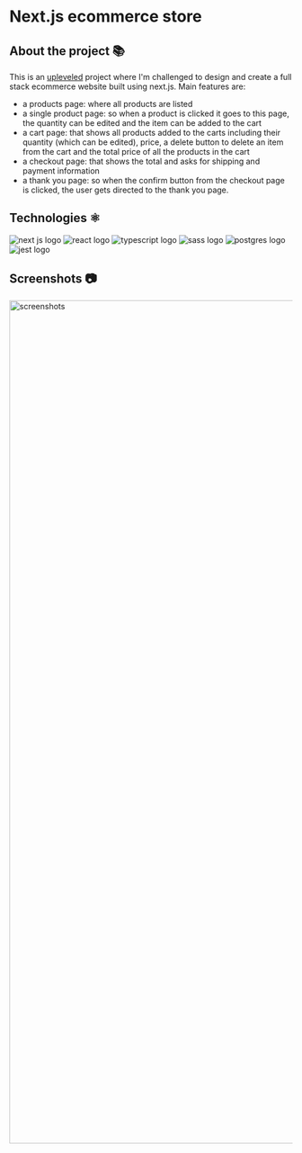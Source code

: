 # Next.js ecommerce store

## About the project 📚
This is an [upleveled](https://github.com/upleveled) project where I'm challenged to design and create a full stack ecommerce website built using next.js. Main features are:
- a products page: where all products are listed
- a single product page: so when a product is clicked it goes to this page, the quantity can be edited and the item can be added to the cart
- a cart page: that shows all products added to the carts including their quantity (which can be edited), price, a delete button to delete an item from the cart and the total price of all the products in the cart
- a checkout page: that shows the total and asks for shipping and payment information 
- a thank you page: so when the confirm button from the checkout page is clicked, the user gets directed to the thank you page.

## Technologies ⚛️
<img src="https://img.shields.io/badge/Next-black?style=for-the-badge&logo=next.js&logoColor=white" alt="next js logo"/> <img src="https://img.shields.io/badge/react-%2320232a.svg?style=for-the-badge&logo=react&logoColor=%2361DAFB" alt="react logo"/> <img src="https://img.shields.io/badge/typescript-%23007ACC.svg?style=for-the-badge&logo=typescript&logoColor=white" alt="typescript logo"/> <img src="https://img.shields.io/badge/SASS-hotpink.svg?style=for-the-badge&logo=SASS&logoColor=white" alt="sass logo"/> <img src="https://img.shields.io/badge/postgres-%23316192.svg?style=for-the-badge&logo=postgresql&logoColor=white" alt="postgres logo"/> <img src="https://img.shields.io/badge/-jest-%23C21325?style=for-the-badge&logo=jest&logoColor=white" alt="jest logo"/> 

## Screenshots 📷
<img width="1500" src="https://github.com/cheorodio/next-ecommerce-store/assets/121162907/795e28db-5002-4636-98ee-10350a381cf6" alt="screenshots" />








<!-- 
### Single product page
<img width="400" alt="Screenshot 2023-06-05 at 19 54 02" src="https://github.com/cheorodio/next-ecommerce-store/assets/121162907/4dd1784e-b569-4fab-a127-23baeb8f99ea">

### Cart page
<img width="400" alt="Screenshot 2023-06-05 at 19 21 35" src="https://github.com/cheorodio/react-guest-list/assets/121162907/79c833de-8988-4738-8e71-c9e975cccf84">

### Checkout page
<img width="400" alt="Screenshot 2023-06-05 at 19 21 58" src="https://github.com/cheorodio/react-guest-list/assets/121162907/6dd79dc3-c774-460b-98bb-2a388da37e54"> -->

